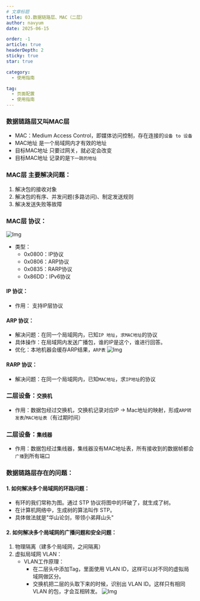 ```yaml
---
# 文章标题
title: 03.数据链路层、MAC（二层）
author: navyum
date: 2025-06-15

order: -1
article: true
headerDepth: 2
sticky: true
star: true

category:
  - 使用指南

tag:
  - 页面配置
  - 使用指南
---
```


### 数据链路层又叫MAC层
* MAC：Medium Access Control，即媒体访问控制，存在连接的`设备 to 设备`
* MAC地址 是一个局域网内才有效的地址
* 目标MAC地址 只要过网关，就必定会改变
* 目标MAC地址 记录的是`下一跳的地址`

### MAC层 主要解决问题：
1. 解决包的接收对象
2. 解决包的有序、并发问题(多路访问)、制定发送规则
3. 解决发送失败等故障

### MAC层 协议：
![Img](https://raw.staticdn.net/Navyum/imgbed/pic/IMG/915b0fdce8cca832e3b3a38ace1221cd.png)
* 类型：
    * 0x0800：IP协议
    * 0x0806：ARP协议
    * 0x0835：RARP协议
    * 0x86DD：IPv6协议

#### IP 协议：
* 作用： 支持IP层协议

#### ARP 协议：
* 解决问题：在同一个局域网内，已知`IP 地址`，`求MAC地址`的协议
* 具体操作：在局域网内发送广播包，谁的IP是这个，谁进行回答。
* 优化：本地机器会缓存ARP结果，`ARP表`
![Img](https://raw.staticdn.net/Navyum/imgbed/pic/IMG/1a4e74bf10caf0335917540563feaa39.png)

#### RARP 协议：
* 解决问题：在同一个局域网内，已知`MAC地址`，求`IP地址`的协议

### 二层设备：`交换机`
* 作用：数据包经过交换机，交换机记录对应IP -> Mac地址的映射，形成`ARP转发表`/`MAC地址表`（有过期时间）
### 二层设备：`集线器`
* 作用：数据包经过集线器，集线器没有MAC地址表，所有接收到的数据帧都会`广播`到所有端口

### 数据链路层存在的问题：
#### 1. 如何解决多个局域网的环路问题：
* 有环的我们常称为图。通过 STP 协议将图中的环破了，就生成了树。
* 在计算机网络中，生成树的算法叫作 STP。
* 具体做法就是"华山论剑，带领小弟拜山头"

#### 2. 如何解决多个局域网的广播问题和安全问题：
1. 物理隔离（建多个局域网，之间隔离）
2. 虚拟局域网 VLAN：
    * VLAN工作原理：
        * 在二层头中添加Tag，里面使用 VLAN ID，这样可以对不同的虚拟局域网做区分。
        * 交换机把二层的头取下来的时候，识别出 VLAN ID。这样只有相同 VLAN 的包，才会互相转发。
    ![Img](https://raw.staticdn.net/Navyum/imgbed/pic/IMG/9eac74f43c4f5be5d3db224360e24810.png)

